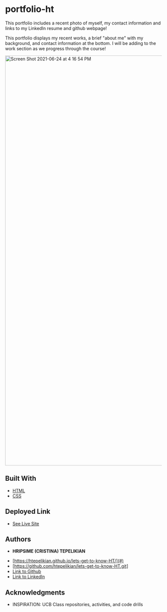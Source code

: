 # portfolio-ht

This portfolio includes a recent photo of myself, my contact information and links to my LinkedIn resume and github webpage!

This portfolio displays my recent works, a brief "about me" with my background, and contact information at the bottom. I will be adding to the work section as we progress through the course!

<img width="1315" alt="Screen Shot 2021-06-24 at 4 16 54 PM" src="https://user-images.githubusercontent.com/85534144/123344846-953a9b00-d509-11eb-9284-7f969603f866.png">


## Built With

* [HTML](https://developer.mozilla.org/en-US/docs/Web/HTML)
* [CSS](https://developer.mozilla.org/en-US/docs/Web/CSS)

## Deployed Link

* [See Live Site](#)


## Authors

* **HRIPSIME (CRISTINA) TEPELIKIAN** 

- [https://htepelikian.github.io/lets-get-to-know-HT/](#)
- [https://github.com/htepelikian/lets-get-to-know-HT.git]
- [Link to Github](https://github.com/htepelikian)
- [Link to LinkedIn](https://www.linkedin.com/in/hripsime-t-1bb4091a7/)


## Acknowledgments

* INSPIRATION:
UCB Class repositories, activities, and code drills


